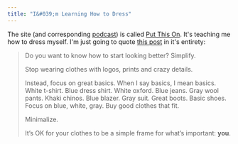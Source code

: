 ```yaml
---
title: "I&#039;m Learning How to Dress"
---
```

<p>The site (and corresponding <a href="https://itunes.apple.com/WebObjects/MZStore.woa/wa/viewPodcast?id=338552753">podcast</a>) is called <a href="https://putthison.com">Put This On</a>.  It's teaching me how to dress myself.  I'm just going to quote <a href="https://putthison.com/post/811624289/start-by-simplifying">this post</a> in it's entirety:</p>
<blockquote><p>Do you want to know how to start looking better?  Simplify.</p>
<p>Stop wearing clothes with logos, prints and crazy details.</p>
<p>Instead, focus on great basics.  When I say basics, I mean basics.  White t-shirt.  Blue dress shirt.  White oxford.  Blue jeans.  Gray wool pants.  Khaki chinos.  Blue blazer.  Gray suit.  Great boots.  Basic shoes.  Focus on blue, white, gray.  Buy good clothes that fit.</p>
<p>Minimalize.</p>
<p>It’s OK for your clothes to be a simple frame for what’s important: <strong>you</strong>.</p></blockquote>
